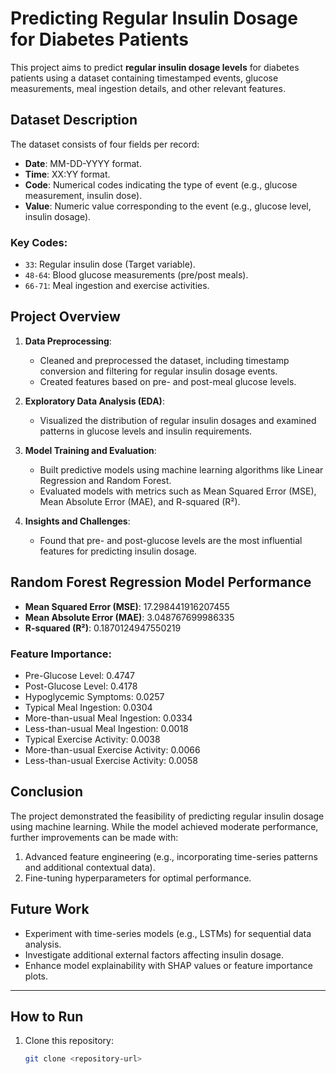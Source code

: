 # Predicting Regular Insulin Dosage for Diabetes Patients

This project aims to predict **regular insulin dosage levels** for diabetes patients using a dataset containing timestamped events, glucose measurements, meal ingestion details, and other relevant features.

## Dataset Description

The dataset consists of four fields per record:
- **Date**: MM-DD-YYYY format.
- **Time**: XX:YY format.
- **Code**: Numerical codes indicating the type of event (e.g., glucose measurement, insulin dose).
- **Value**: Numeric value corresponding to the event (e.g., glucose level, insulin dosage).

### Key Codes:
- `33`: Regular insulin dose (Target variable).
- `48-64`: Blood glucose measurements (pre/post meals).
- `66-71`: Meal ingestion and exercise activities.

## Project Overview

1. **Data Preprocessing**:
   - Cleaned and preprocessed the dataset, including timestamp conversion and filtering for regular insulin dosage events.
   - Created features based on pre- and post-meal glucose levels.

2. **Exploratory Data Analysis (EDA)**:
   - Visualized the distribution of regular insulin dosages and examined patterns in glucose levels and insulin requirements.

3. **Model Training and Evaluation**:
   - Built predictive models using machine learning algorithms like Linear Regression and Random Forest.
   - Evaluated models with metrics such as Mean Squared Error (MSE), Mean Absolute Error (MAE), and R-squared (R²).

4. **Insights and Challenges**:
   - Found that pre- and post-glucose levels are the most influential features for predicting insulin dosage.

## Random Forest Regression Model Performance

- **Mean Squared Error (MSE)**: 17.298441916207455
- **Mean Absolute Error (MAE)**: 3.048767699986335
- **R-squared (R²)**: 0.1870124947550219

### Feature Importance:
- Pre-Glucose Level: 0.4747
- Post-Glucose Level: 0.4178
- Hypoglycemic Symptoms: 0.0257
- Typical Meal Ingestion: 0.0304
- More-than-usual Meal Ingestion: 0.0334
- Less-than-usual Meal Ingestion: 0.0018
- Typical Exercise Activity: 0.0038
- More-than-usual Exercise Activity: 0.0066
- Less-than-usual Exercise Activity: 0.0058

## Conclusion

The project demonstrated the feasibility of predicting regular insulin dosage using machine learning. While the model achieved moderate performance, further improvements can be made with:

1. Advanced feature engineering (e.g., incorporating time-series patterns and additional contextual data).
2. Fine-tuning hyperparameters for optimal performance.

## Future Work

- Experiment with time-series models (e.g., LSTMs) for sequential data analysis.
- Investigate additional external factors affecting insulin dosage.
- Enhance model explainability with SHAP values or feature importance plots.

---

## How to Run

1. Clone this repository:
   ```bash
   git clone <repository-url>
